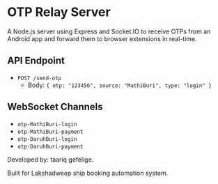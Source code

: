 # OTP Relay Server

A Node.js server using Express and Socket.IO to receive OTPs from an Android app and forward them to browser extensions in real-time.

## API Endpoint
- `POST /send-otp`
    - Body: `{ otp: "123456", source: "MathiBuri", type: "login" }`

## WebSocket Channels
- `otp-MathiBuri-login`
- `otp-MathiBuri-payment`
- `otp-DaruhBuri-login`
- `otp-DaruhBuri-payment`

Developed by: taariq gefelige.

Built for Lakshadweep ship booking automation system.
